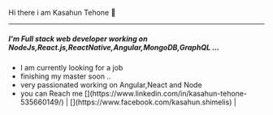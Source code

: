 Hi there i am Kasahun Tehone 🤜

 - - - -

<h5>I'm Full stack web developer working on NodeJs,React.js,ReactNative,Angular,MongoDB,GraphQL ...</h5>
<ul>
 <li>I am currently looking for a job
 </li> <li>finishing my master soon ..
 </li> <li>very passionated working on Angular,Neact and Node
 </li> <li>you can Reach me [](https://www.linkedin.com/in/kasahun-tehone-535660149/)
                           | [](https://www.facebook.com/kasahun.shimelis) | 
 </li> 
</ul>
 



